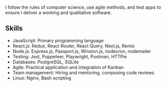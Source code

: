 I follow the rules of computer science, use agile methods, and test apps to ensure I deliver a working and qualitative software.

## Skills

- JavaScript: Primary programming language
- React.js: Redux, React Router, React Query, Next.js, Remix
- Node.js: Express.js, Passport.js, Winston.js, nodecron, nodemailer
- Testing: Jest, Puppeteer, Playwright, Postman, HTTPie
- Databases: PostgreSQL, SQLite
- Agile: Practical application and integration of Kanban
- Team management: Hiring and mentoring, composing code reviews
- Linux: Nginx, Bash scripting
